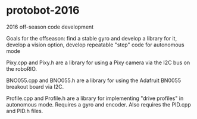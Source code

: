 # protobot-2016
2016 off-season code development

Goals for the offseason:  find a stable gyro and develop a library for it, 
                          develop a vision option, 
                          develop repeatable "step" code for autonomous mode

Pixy.cpp and Pixy.h are a library for using a Pixy camera via the I2C bus on the roboRIO.

BNO055.cpp and BNO055.h are a library for using the Adafruit BN0055 breakout board via I2C.

Profile.cpp and Profile.h are a library for implementing "drive profiles" in autonomous mode.
Requires a gyro and encoder.  Also requires the PID.cpp and PID.h files.

